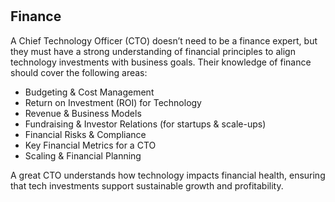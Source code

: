 #

## Finance

A Chief Technology Officer (CTO) doesn’t need to be a finance expert, but they must have a strong understanding of financial principles to align technology investments with business goals. Their knowledge of finance should cover the following areas:

- Budgeting & Cost Management
- Return on Investment (ROI) for Technology
- Revenue & Business Models
- Fundraising & Investor Relations (for startups & scale-ups)
- Financial Risks & Compliance
- Key Financial Metrics for a CTO
- Scaling & Financial Planning

A great CTO understands how technology impacts financial health, ensuring that tech investments support sustainable growth and profitability.
